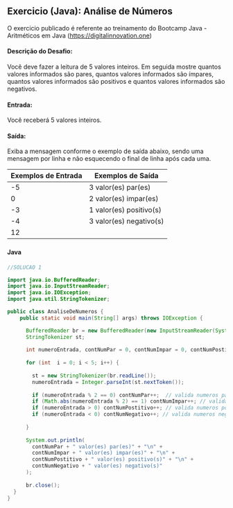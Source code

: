 ## Exercicio (Java): Análise de Números

O exercicio publicado é referente ao treinamento do Bootcamp Java - Aritméticos em Java 
(https://digitalinnovation.one)


#### Descrição do Desafio:

Você deve fazer a leitura de 5 valores inteiros. Em seguida mostre quantos valores informados são pares, quantos valores informados são ímpares, quantos valores informados são positivos e quantos valores informados são negativos.

#### Entrada: 

Você receberá 5 valores inteiros.

#### Saída: 

Exiba a mensagem conforme o exemplo de saída abaixo, sendo uma mensagem por linha e não esquecendo o final de linha após cada uma.

Exemplos de Entrada  | Exemplos de Saída
------------- | -------------
-5 | 3 valor(es) par(es)
0 | 2 valor(es) impar(es)
-3 | 1 valor(es) positivo(s)
-4 | 3 valor(es) negativo(s)
12 | 
 


#### Java　

```java
//SOLUCAO 1

import java.io.BufferedReader;
import java.io.InputStreamReader;
import java.io.IOException;
import java.util.StringTokenizer;

public class AnaliseDeNumeros {
    public static void main(String[] args) throws IOException {

      BufferedReader br = new BufferedReader(new InputStreamReader(System.in));
      StringTokenizer st;
      
      int numeroEntrada, contNumPar = 0, contNumImpar = 0, contNumPostitivo = 0, contNumNegativo = 0;
      
      for (int  i = 0; i < 5; i++) {
        
        st = new StringTokenizer(br.readLine());
        numeroEntrada = Integer.parseInt(st.nextToken());
        
        if (numeroEntrada % 2 == 0) contNumPar++;  // valida numeros pares
        if (Math.abs(numeroEntrada % 2) == 1) contNumImpar++; // valida numeros impares
        if (numeroEntrada > 0) contNumPostitivo++; // valida numeros positivos
        if (numeroEntrada < 0) contNumNegativo++; // valida numeros negativos
        
      }
  
      System.out.println(
        contNumPar + " valor(es) par(es)" + "\n" +
        contNumImpar + " valor(es) impar(es)" + "\n" +
        contNumPostitivo + " valor(es) positivo(s)" + "\n" +
        contNumNegativo + " valor(es) negativo(s)"
      );
      
      br.close();
  }
}
```

